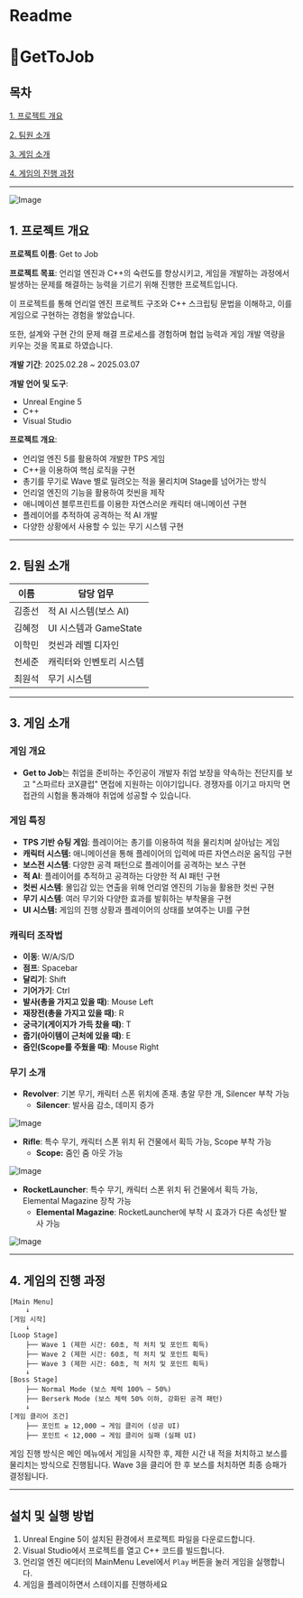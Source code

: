 # Readme

# 💼GetToJob

## 목차

[1. 프로젝트 개요](#프로젝트-개요) 

[2. 팀원 소개](#팀원-소개) 

[3. 게임 소개](#게임-소개) 

[4. 게임의 진행 과정](#게임의-진행-과정) 

---

![Image](https://github.com/user-attachments/assets/a4d5d4c7-2371-439b-9dbb-6d56a988ca17)

## 1. 프로젝트 개요

**프로젝트 이름**: Get to Job

**프로젝트 목표**:
언리얼 엔진과 C++의 숙련도를 향상시키고, 게임을 개발하는 과정에서 발생하는 문제를 해결하는 능력을 기르기 위해 진행한 프로젝트입니다.

이 프로젝트를 통해 언리얼 엔진 프로젝트 구조와 C++ 스크립팅 문법을 이해하고, 이를 게임으로 구현하는 경험을 쌓았습니다.

또한, 설계와 구현 간의 문제 해결 프로세스를 경험하며 협업 능력과 게임 개발 역량을 키우는 것을 목표로 하였습니다.

**개발 기간**: 2025.02.28 ~ 2025.03.07

**개발 언어 및 도구**:

- Unreal Engine 5
- C++
- Visual Studio

**프로젝트 개요**:

- 언리얼 엔진 5를 활용하여 개발한 TPS 게임
- C++을 이용하여 핵심 로직을 구현
- 총기를 무기로 Wave 별로 밀려오는 적을 물리치며 Stage를 넘어가는 방식
- 언리얼 엔진의 기능을 활용하여 컷씬을 제작
- 애니메이션 블루프린트를 이용한 자연스러운 캐릭터 애니메이션 구현
- 플레이어를 추적하여 공격하는 적 AI 개발
- 다양한 상황에서 사용할 수 있는 무기 시스템 구현

---

## 2. 팀원 소개

| 이름 | 담당 업무 |
| --- | --- |
| 김종선 | 적 AI 시스템(보스 AI) |
| 김혜정 | UI 시스템과 GameState |
| 이학민 | 컷씬과 레벨 디자인 |
| 천세준 | 캐릭터와 인벤토리 시스템 |
| 최원석 | 무기 시스템 |

---

## 3. 게임 소개

### 게임 개요

- **Get to Job**는 취업을 준비하는 주인공이 개발자 취업 보장을 약속하는 전단지를 보고 "스파르타 코X클럽" 면접에 지원하는 이야기입니다. 경쟁자를 이기고 마지막 면접관의 시험을 통과해야 취업에 성공할 수 있습니다.

### 게임 특징

- **TPS 기반 슈팅 게임**: 플레이어는 총기를 이용하여 적을 물리치며 살아남는 게임
- **캐릭터 시스템:** 애니메이션을 통해 플레이어의 입력에 따른 자연스러운 움직임 구현
- **보스전 시스템**: 다양한 공격 패턴으로 플레이어를 공격하는 보스 구현
- **적 AI**: 플레이어를 추적하고 공격하는 다양한 적 AI 패턴 구현
- **컷씬 시스템**: 몰입감 있는 연출을 위해 언리얼 엔진의 기능을 활용한 컷씬 구현
- **무기 시스템**: 여러 무기와 다양한 효과를 발휘하는 부착물을 구현
- **UI 시스템:** 게임의 진행 상황과 플레이어의 상태를 보여주는 UI를 구현

### 캐릭터 조작법

- **이동**: W/A/S/D
- **점프**: Spacebar
- **달리기**: Shift
- **기어가기**: Ctrl
- **발사(총을 가지고 있을 때)**: Mouse Left
- **재장전(총을 가지고 있을 때)**: R
- **궁극기(게이지가 가득 찼을 때)**: T
- **줍기(아이템이 근처에 있을 때)**: E
- **줌인(Scope를 주웠을 때)**: Mouse Right

### 무기 소개

- **Revolver**: 기본 무기, 캐릭터 스폰 위치에 존재. 총알 무한 개, Silencer 부착 가능
    - **Silencer**: 발사음 감소, 데미지 증가
 
![Image](https://github.com/user-attachments/assets/4bc6ff3c-655a-4577-9665-54b878c9bc46)
    
- **Rifle**: 특수 무기, 캐릭터 스폰 위치 뒤 건물에서 획득 가능, Scope 부착 가능
    - **Scope:** 줌인 줌 아웃 가능

![Image](https://github.com/user-attachments/assets/9ce46185-8330-4013-b2ac-703517372eb0)

- **RocketLauncher**: 특수 무기, 캐릭터 스폰 위치 뒤 건물에서 획득 가능, Elemental Magazine 장착 가능
    - **Elemental Magazine**: RocketLauncher에 부착 시 효과가 다른 속성탄 발사 가능

![Image](https://github.com/user-attachments/assets/ddae6ff3-3679-4d94-b6df-6cf7d0b2897a)
    


---

## 4. 게임의 진행 과정

```
[Main Menu]
    ↓
[게임 시작]
    ↓
[Loop Stage]
    ├── Wave 1 (제한 시간: 60초, 적 처치 및 포인트 획득)
    ├── Wave 2 (제한 시간: 60초, 적 처치 및 포인트 획득)
    ├── Wave 3 (제한 시간: 60초, 적 처치 및 포인트 획득)
    ↓
[Boss Stage]
    ├── Normal Mode (보스 체력 100% ~ 50%)
    ├── Berserk Mode (보스 체력 50% 이하, 강화된 공격 패턴)
    ↓
[게임 클리어 조건]
    ├── 포인트 ≥ 12,000 → 게임 클리어 (성공 UI)
    ├── 포인트 < 12,000 → 게임 클리어 실패 (실패 UI)
```

게임 진행 방식은 메인 메뉴에서 게임을 시작한 후, 제한 시간 내 적을 처치하고 보스를 물리치는 방식으로 진행됩니다. Wave 3을 클리어 한 후 보스를 처치하면 최종 승패가 결정됩니다.

---

## 설치 및 실행 방법

1. Unreal Engine 5이 설치된 환경에서 프로젝트 파일을 다운로드합니다.
2. Visual Studio에서 프로젝트를 열고 C++ 코드를 빌드합니다.
3. 언리얼 엔진 에디터의 MainMenu Level에서 `Play` 버튼을 눌러 게임을 실행합니다.
4. 게임을 플레이하면서 스테이지를 진행하세요
